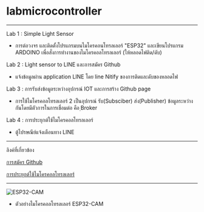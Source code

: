 # labmicrocontroller
----------------------------------------------------------------------------------------------------------------------------------------

Lab 1 : Simple Light Sensor
 - การต่อวงจร และติดตั้งโปรแกรมบนไมโครคอนโทรลเลอร์ "ESP32" และเขียนโปรแกรม ARDOINO เพื่อสั่งการทำงานของไมโครคอลโทรลเลอร์ (ให้หลอดไฟติด/ดับ)

Lab 2 : Light sensor to LINE และการสมัคร Github
 - แจ้งข้อมูลผ่าน application LINE โดย line Nitify ของการติดและดับของหลอดไฟ
  
Lab 3 : การรับส่งข้อมูลระหว่างอุปกรณ์ IOT และการสร้าง Github page 
 - การใช้ไมโครคอลโทรลเลอร์ 2 เป็นอุปกรณ์ รับ(Subsciber) ส่ง(Publisher) ข้อมูลระหว่างกันโดยมีตัวการในการเชื่อมต่อ คือ ฺBroker
 
Lab 4 : การประยุกต์ใช้ไมโครคอลโทรลเลอร์
 - ตู้ไปรษณีย์แจ้งเตือนทาง LINE
 
---------------------------------------------------------------------------------------------------------------------------------------
 
ลิงค์ที่เกี่ยวข้อง 

[การสมัคร Github](https://www.youtube.com/watch?v=rIXTcgh79iw&t=17s)

[การประยุกต์ใช้ไมโครคอลโทรลเลอร์](https://drive.google.com/file/d/1RO_lDLuhebX77rjs_g5ehFfXTlRSTHKT/view?usp=sharing)

-------------------------------------------------------------------------------------------------------------------------------------
![ESP32-CAM](https://dw.lnwfile.com/_/dw/_raw/7n/o5/vp.jpg)

- ตัวอย่างไมโครคอลโทรลเลอร์ ESP32-CAM
